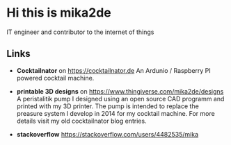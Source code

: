 # Hi this is mika2de

IT engineer and contributor to the internet of things

## Links

- **Cocktailnator** on https://cocktailnator.de
An Ardunio / Raspberry PI powered cocktail machine.

- **printable 3D designs** on https://www.thingiverse.com/mika2de/designs A peristalitik pump I designed using an open source CAD programm and printed with my 3D printer. The pump is intended to replace the preasure system I develop in 2014 for my cocktail machine. For more details visit my old cocktailnator blog entries.

- **stackoverflow** https://stackoverflow.com/users/4482535/mika
